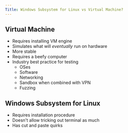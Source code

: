 ```yaml
---
Title: Windows Subsystem for Linux vs Virtual Machine?
---
```


## Virtual Machine

* Requires installing VM engine
* Simulates what will *eventually* run on hardware
* More stable
* Requires a beefy computer
* Industry best practice for testing
  * OSes
  * Software
  * Networking
  * Sandbox when combined with VPN
  * Fuzzing

## Windows Subsystem for Linux

* Requires installation procedure
* Doesn't allow tricking out terminal as much
* Has cut and paste quirks
